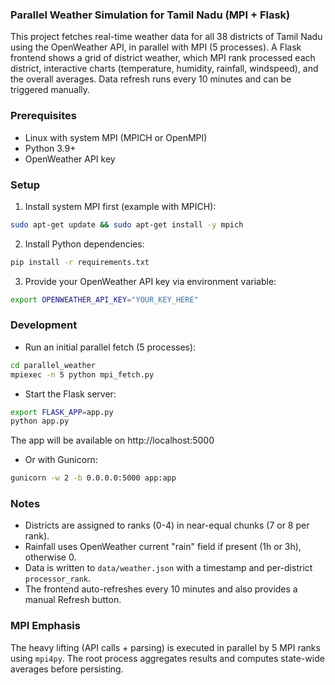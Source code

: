 ### Parallel Weather Simulation for Tamil Nadu (MPI + Flask)

This project fetches real-time weather data for all 38 districts of Tamil Nadu using the OpenWeather API, in parallel with MPI (5 processes). A Flask frontend shows a grid of district weather, which MPI rank processed each district, interactive charts (temperature, humidity, rainfall, windspeed), and the overall averages. Data refresh runs every 10 minutes and can be triggered manually.

### Prerequisites
- Linux with system MPI (MPICH or OpenMPI)
- Python 3.9+
- OpenWeather API key

### Setup
1. Install system MPI first (example with MPICH):
```bash
sudo apt-get update && sudo apt-get install -y mpich
```
2. Install Python dependencies:
```bash
pip install -r requirements.txt
```
3. Provide your OpenWeather API key via environment variable:
```bash
export OPENWEATHER_API_KEY="YOUR_KEY_HERE"
```

### Development
- Run an initial parallel fetch (5 processes):
```bash
cd parallel_weather
mpiexec -n 5 python mpi_fetch.py
```
- Start the Flask server:
```bash
export FLASK_APP=app.py
python app.py
```
The app will be available on http://localhost:5000

- Or with Gunicorn:
```bash
gunicorn -w 2 -b 0.0.0.0:5000 app:app
```

### Notes
- Districts are assigned to ranks (0-4) in near-equal chunks (7 or 8 per rank).
- Rainfall uses OpenWeather current "rain" field if present (1h or 3h), otherwise 0.
- Data is written to `data/weather.json` with a timestamp and per-district `processor_rank`.
- The frontend auto-refreshes every 10 minutes and also provides a manual Refresh button.

### MPI Emphasis
The heavy lifting (API calls + parsing) is executed in parallel by 5 MPI ranks using `mpi4py`. The root process aggregates results and computes state-wide averages before persisting.